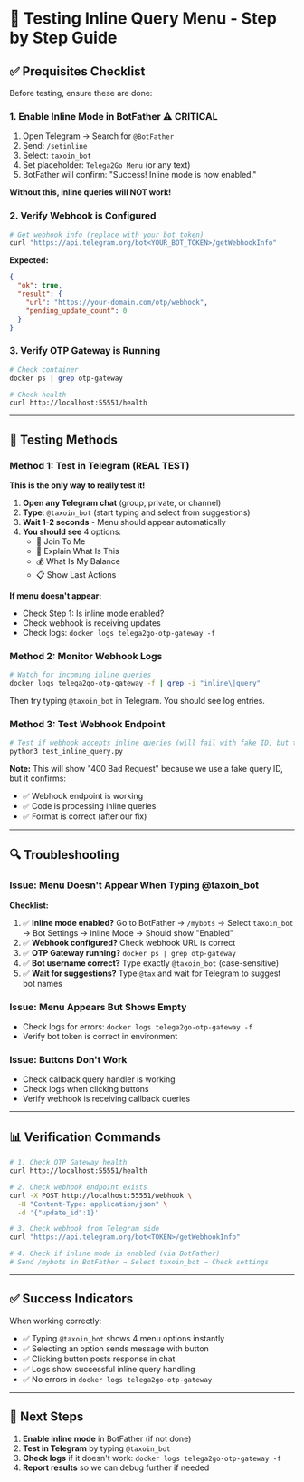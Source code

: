 # 🧪 Testing Inline Query Menu - Step by Step Guide

## ✅ **Prequisites Checklist**

Before testing, ensure these are done:

### **1. Enable Inline Mode in BotFather** ⚠️ **CRITICAL**

1. Open Telegram → Search for `@BotFather`
2. Send: `/setinline`
3. Select: `taxoin_bot`
4. Set placeholder: `Telega2Go Menu` (or any text)
5. BotFather will confirm: "Success! Inline mode is now enabled."

**Without this, inline queries will NOT work!**

### **2. Verify Webhook is Configured**

```bash
# Get webhook info (replace with your bot token)
curl "https://api.telegram.org/bot<YOUR_BOT_TOKEN>/getWebhookInfo"
```

**Expected:**
```json
{
  "ok": true,
  "result": {
    "url": "https://your-domain.com/otp/webhook",
    "pending_update_count": 0
  }
}
```

### **3. Verify OTP Gateway is Running**

```bash
# Check container
docker ps | grep otp-gateway

# Check health
curl http://localhost:55551/health
```

---

## 🧪 **Testing Methods**

### **Method 1: Test in Telegram (REAL TEST)**

**This is the only way to really test it!**

1. **Open any Telegram chat** (group, private, or channel)
2. **Type**: `@taxoin_bot` (start typing and select from suggestions)
3. **Wait 1-2 seconds** - Menu should appear automatically
4. **You should see** 4 options:
   - 👥 Join To Me
   - 📖 Explain What Is This
   - 💰 What Is My Balance
   - 📋 Show Last Actions

**If menu doesn't appear:**
- Check Step 1: Is inline mode enabled?
- Check webhook is receiving updates
- Check logs: `docker logs telega2go-otp-gateway -f`

### **Method 2: Monitor Webhook Logs**

```bash
# Watch for incoming inline queries
docker logs telega2go-otp-gateway -f | grep -i "inline\|query"
```

Then try typing `@taxoin_bot` in Telegram. You should see log entries.

### **Method 3: Test Webhook Endpoint**

```bash
# Test if webhook accepts inline queries (will fail with fake ID, but tests format)
python3 test_inline_query.py
```

**Note:** This will show "400 Bad Request" because we use a fake query ID, but it confirms:
- ✅ Webhook endpoint is working
- ✅ Code is processing inline queries
- ✅ Format is correct (after our fix)

---

## 🔍 **Troubleshooting**

### **Issue: Menu Doesn't Appear When Typing @taxoin_bot**

**Checklist:**
1. ✅ **Inline mode enabled?** Go to BotFather → `/mybots` → Select `taxoin_bot` → Bot Settings → Inline Mode → Should show "Enabled"
2. ✅ **Webhook configured?** Check webhook URL is correct
3. ✅ **OTP Gateway running?** `docker ps | grep otp-gateway`
4. ✅ **Bot username correct?** Type exactly `@taxoin_bot` (case-sensitive)
5. ✅ **Wait for suggestions?** Type `@tax` and wait for Telegram to suggest bot names

### **Issue: Menu Appears But Shows Empty**

- Check logs for errors: `docker logs telega2go-otp-gateway -f`
- Verify bot token is correct in environment

### **Issue: Buttons Don't Work**

- Check callback query handler is working
- Check logs when clicking buttons
- Verify webhook is receiving callback queries

---

## 📊 **Verification Commands**

```bash
# 1. Check OTP Gateway health
curl http://localhost:55551/health

# 2. Check webhook endpoint exists
curl -X POST http://localhost:55551/webhook \
  -H "Content-Type: application/json" \
  -d '{"update_id":1}'

# 3. Check webhook from Telegram side
curl "https://api.telegram.org/bot<TOKEN>/getWebhookInfo"

# 4. Check if inline mode is enabled (via BotFather)
# Send /mybots in BotFather → Select taxoin_bot → Check settings
```

---

## ✅ **Success Indicators**

When working correctly:
- ✅ Typing `@taxoin_bot` shows 4 menu options instantly
- ✅ Selecting an option sends message with button
- ✅ Clicking button posts response in chat
- ✅ Logs show successful inline query handling
- ✅ No errors in `docker logs telega2go-otp-gateway`

---

## 🎯 **Next Steps**

1. **Enable inline mode** in BotFather (if not done)
2. **Test in Telegram** by typing `@taxoin_bot`
3. **Check logs** if it doesn't work: `docker logs telega2go-otp-gateway -f`
4. **Report results** so we can debug further if needed

